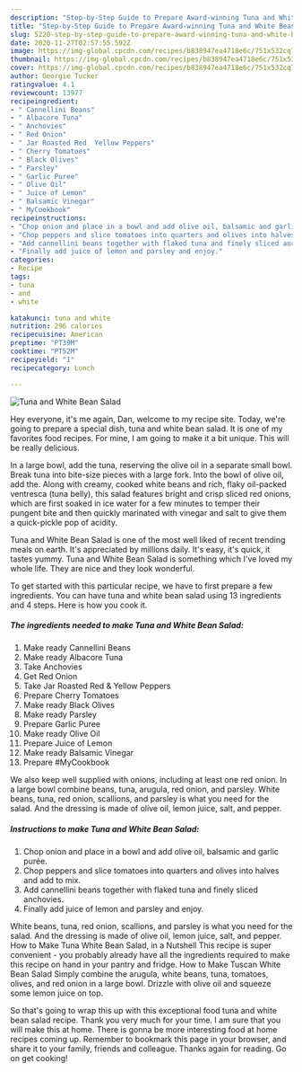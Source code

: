 ```yaml
---
description: "Step-by-Step Guide to Prepare Award-winning Tuna and White Bean Salad"
title: "Step-by-Step Guide to Prepare Award-winning Tuna and White Bean Salad"
slug: 5220-step-by-step-guide-to-prepare-award-winning-tuna-and-white-bean-salad
date: 2020-11-27T02:57:55.592Z
image: https://img-global.cpcdn.com/recipes/b838947ea4718e6c/751x532cq70/tuna-and-white-bean-salad-recipe-main-photo.jpg
thumbnail: https://img-global.cpcdn.com/recipes/b838947ea4718e6c/751x532cq70/tuna-and-white-bean-salad-recipe-main-photo.jpg
cover: https://img-global.cpcdn.com/recipes/b838947ea4718e6c/751x532cq70/tuna-and-white-bean-salad-recipe-main-photo.jpg
author: Georgie Tucker
ratingvalue: 4.1
reviewcount: 13977
recipeingredient:
- " Cannellini Beans"
- " Albacore Tuna"
- " Anchovies"
- " Red Onion"
- " Jar Roasted Red  Yellow Peppers"
- " Cherry Tomatoes"
- " Black Olives"
- " Parsley"
- " Garlic Puree"
- " Olive Oil"
- " Juice of Lemon"
- " Balsamic Vinegar"
- " MyCookbook"
recipeinstructions:
- "Chop onion and place in a bowl and add olive oil, balsamic and garlic purée."
- "Chop peppers and slice tomatoes into quarters and olives into halves and add to mix."
- "Add cannellini beans together with flaked tuna and finely sliced anchovies."
- "Finally add juice of lemon and parsley and enjoy."
categories:
- Recipe
tags:
- tuna
- and
- white

katakunci: tuna and white 
nutrition: 296 calories
recipecuisine: American
preptime: "PT39M"
cooktime: "PT52M"
recipeyield: "1"
recipecategory: Lunch

---
```



![Tuna and White Bean Salad](https://img-global.cpcdn.com/recipes/b838947ea4718e6c/751x532cq70/tuna-and-white-bean-salad-recipe-main-photo.jpg)

Hey everyone, it's me again, Dan, welcome to my recipe site. Today, we're going to prepare a special dish, tuna and white bean salad. It is one of my favorites food recipes. For mine, I am going to make it a bit unique. This will be really delicious.

In a large bowl, add the tuna, reserving the olive oil in a separate small bowl. Break tuna into bite-size pieces with a large fork. Into the bowl of olive oil, add the. Along with creamy, cooked white beans and rich, flaky oil-packed ventresca (tuna belly), this salad features bright and crisp sliced red onions, which are first soaked in ice water for a few minutes to temper their pungent bite and then quickly marinated with vinegar and salt to give them a quick-pickle pop of acidity.

Tuna and White Bean Salad is one of the most well liked of recent trending meals on earth. It's appreciated by millions daily. It's easy, it's quick, it tastes yummy. Tuna and White Bean Salad is something which I've loved my whole life. They are nice and they look wonderful.


To get started with this particular recipe, we have to first prepare a few ingredients. You can have tuna and white bean salad using 13 ingredients and 4 steps. Here is how you cook it.

<!--inarticleads1-->

##### The ingredients needed to make Tuna and White Bean Salad:

1. Make ready  Cannellini Beans
1. Make ready  Albacore Tuna
1. Take  Anchovies
1. Get  Red Onion
1. Take  Jar Roasted Red &amp; Yellow Peppers
1. Prepare  Cherry Tomatoes
1. Make ready  Black Olives
1. Make ready  Parsley
1. Prepare  Garlic Puree
1. Make ready  Olive Oil
1. Prepare  Juice of Lemon
1. Make ready  Balsamic Vinegar
1. Prepare  #MyCookbook


We also keep well supplied with onions, including at least one red onion. In a large bowl combine beans, tuna, arugula, red onion, and parsley. White beans, tuna, red onion, scallions, and parsley is what you need for the salad. And the dressing is made of olive oil, lemon juice, salt, and pepper. 

<!--inarticleads2-->

##### Instructions to make Tuna and White Bean Salad:

1. Chop onion and place in a bowl and add olive oil, balsamic and garlic purée.
1. Chop peppers and slice tomatoes into quarters and olives into halves and add to mix.
1. Add cannellini beans together with flaked tuna and finely sliced anchovies.
1. Finally add juice of lemon and parsley and enjoy.


White beans, tuna, red onion, scallions, and parsley is what you need for the salad. And the dressing is made of olive oil, lemon juice, salt, and pepper. How to Make Tuna White Bean Salad, in a Nutshell This recipe is super convenient - you probably already have all the ingredients required to make this recipe on hand in your pantry and fridge. How to Make Tuscan White Bean Salad Simply combine the arugula, white beans, tuna, tomatoes, olives, and red onion in a large bowl. Drizzle with olive oil and squeeze some lemon juice on top. 

So that's going to wrap this up with this exceptional food tuna and white bean salad recipe. Thank you very much for your time. I am sure that you will make this at home. There is gonna be more interesting food at home recipes coming up. Remember to bookmark this page in your browser, and share it to your family, friends and colleague. Thanks again for reading. Go on get cooking!
